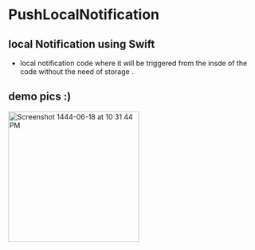 # PushLocalNotification
## local Notification using Swift
- local notification code where it will be triggered from the insde of the code without the need of storage .


## demo pics :)
<img width="262" alt="Screenshot 1444-06-18 at 10 31 44 PM" src="https://user-images.githubusercontent.com/90031791/211900635-c91c3664-32e2-4fe6-b3ea-deaa6e4d47a7.png">
